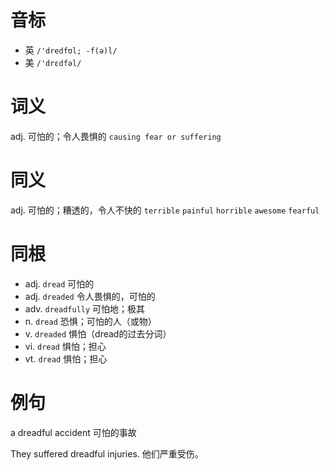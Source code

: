 # 音标

- 英 `/'dredfʊl; -f(ə)l/`
- 美 `/'drɛdfəl/`

# 词义

adj. 可怕的；令人畏惧的
`causing fear or suffering`

# 同义

adj. 可怕的；糟透的，令人不快的
`terrible` `painful` `horrible` `awesome` `fearful`

# 同根

- adj. `dread` 可怕的
- adj. `dreaded` 令人畏惧的，可怕的
- adv. `dreadfully` 可怕地；极其
- n. `dread` 恐惧；可怕的人（或物）
- v. `dreaded` 惧怕（dread的过去分词）
- vi. `dread` 惧怕；担心
- vt. `dread` 惧怕；担心

# 例句

a dreadful accident
可怕的事故

They suffered dreadful injuries.
他们严重受伤。


